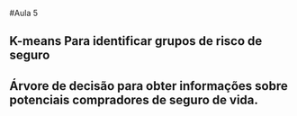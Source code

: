 #Aula 5

## K-means Para identificar grupos de risco de seguro

## Árvore de decisão para obter informações sobre potenciais compradores de seguro de vida.
